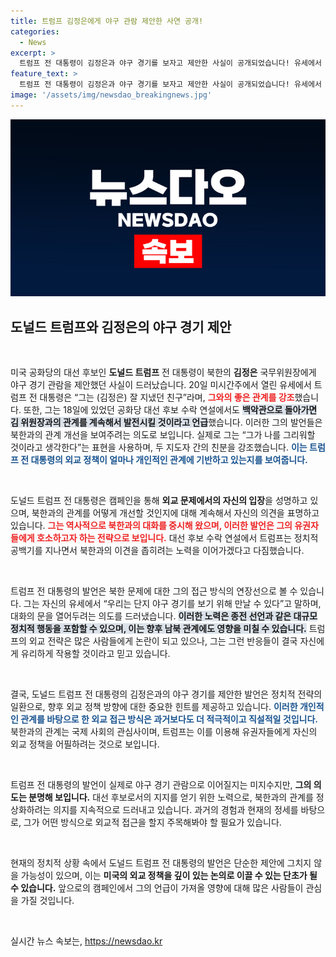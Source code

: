```yaml
---
title: 트럼프 김정은에게 야구 관람 제안한 사연 공개!
categories:
  - News
excerpt: >
  트럼프 전 대통령이 김정은과 야구 경기를 보자고 제안한 사실이 공개되었습니다! 유세에서 김 위원장과의 특별한 관계를 강조하며, 백악관 복귀 후 재회할 것이라고 밝혔습니다. 클릭해서 더 많은 이야기를 알아보세요!
feature_text: >
  트럼프 전 대통령이 김정은과 야구 경기를 보자고 제안한 사실이 공개되었습니다! 유세에서 김 위원장과의 특별한 관계를 강조하며, 백악관 복귀 후 재회할 것이라고 밝혔습니다. 클릭해서 더 많은 이야기를 알아보세요!
image: '/assets/img/newsdao_breakingnews.jpg'
---
```


<p><img src="/assets/img/newsdao_breakingnews.jpg" alt="ontimetimes 속보" /></p>

<h2 data-ke-size="size26">도널드 트럼프와 김정은의 야구 경기 제안</h2>

<p data-ke-size="size16">&nbsp;</p>

<p>미국 공화당의 대선 후보인 <b>도널드 트럼프</b> 전 대통령이 북한의 <b>김정은</b> 국무위원장에게 야구 경기 관람을 제안했던 사실이 드러났습니다. 20일 미시간주에서 열린 유세에서 트럼프 전 대통령은 “그는 (김정은) 잘 지냈던 친구”라며, <b><span style="color: #ee2323;">그와의 좋은 관계를 강조</span></b>했습니다. 또한, 그는 18일에 있었던 공화당 대선 후보 수락 연설에서도 <b><span style="background-color: #21538527;">백악관으로 돌아가면 김 위원장과의 관계를 계속해서 발전시킬 것이라고 언급</span></b>했습니다. 이러한 그의 발언들은 북한과의 관계 개선을 보여주려는 의도로 보입니다. 실제로 그는 “그가 나를 그리워할 것이라고 생각한다”는 표현을 사용하며, 두 지도자 간의 친분을 강조했습니다. <b><span style="color: #1a5490;">이는 트럼프 전 대통령의 외교 정책이 얼마나 개인적인 관계에 기반하고 있는지를 보여줍니다.</span></b></p>

<p data-ke-size="size16">&nbsp;</p>

<p>도널드 트럼프 전 대통령은 캠페인을 통해 <b>외교 문제에서의 자신의 입장</b>을 성명하고 있으며, 북한과의 관계를 어떻게 개선할 것인지에 대해 계속해서 자신의 의견을 표명하고 있습니다. <b><span style="color: #ee2323;">그는 역사적으로 북한과의 대화를 중시해 왔으며, 이러한 발언은 그의 유권자들에게 호소하고자 하는 전략으로 보입니다.</span></b> 대선 후보 수락 연설에서 트럼프는 정치적 공백기를 지나면서 북한과의 이견을 좁히려는 노력을 이어가겠다고 다짐했습니다.</p>

<p data-ke-size="size16">&nbsp;</p>

<p>트럼프 전 대통령의 발언은 북한 문제에 대한 그의 접근 방식의 연장선으로 볼 수 있습니다. 그는 자신의 유세에서 “우리는 단지 야구 경기를 보기 위해 만날 수 있다”고 말하며, 대화의 문을 열어두려는 의도를 드러냈습니다. <b><span style="background-color: #21538527;">이러한 노력은 종전 선언과 같은 대규모 정치적 행동을 포함할 수 있으며, 이는 향후 남북 관계에도 영향을 미칠 수 있습니다.</span></b> 트럼프의 외교 전략은 많은 사람들에게 논란이 되고 있으나, 그는 그런 반응들이 결국 자신에게 유리하게 작용할 것이라고 믿고 있습니다.</p>

<p data-ke-size="size16">&nbsp;</p>

<p>결국, 도널드 트럼프 전 대통령의 김정은과의 야구 경기를 제안한 발언은 정치적 전략의 일환으로, 향후 외교 정책 방향에 대한 중요한 힌트를 제공하고 있습니다. <b><span style="color: #1a5490;">이러한 개인적인 관계를 바탕으로 한 외교 접근 방식은 과거보다도 더 적극적이고 직설적일 것입니다.</span></b> 북한과의 관계는 국제 사회의 관심사이며, 트럼프는 이를 이용해 유권자들에게 자신의 외교 정책을 어필하려는 것으로 보입니다.</p>

<p data-ke-size="size16">&nbsp;</p>

<p>트럼프 전 대통령의 발언이 실제로 야구 경기 관람으로 이어질지는 미지수지만, <b>그의 의도는 분명해 보입니다.</b> 대선 후보로서의 지지를 얻기 위한 노력으로, 북한과의 관계를 정상화하려는 의지를 지속적으로 드러내고 있습니다. 과거의 경험과 현재의 정세를 바탕으로, 그가 어떤 방식으로 외교적 접근을 할지 주목해봐야 할 필요가 있습니다.</p>

<p data-ke-size="size16">&nbsp;</p>

<p>현재의 정치적 상황 속에서 도널드 트럼프 전 대통령의 발언은 단순한 제안에 그치지 않을 가능성이 있으며, 이는 <b>미국의 외교 정책을 깊이 있는 논의로 이끌 수 있는 단초가 될 수 있습니다.</b> 앞으로의 캠페인에서 그의 언급이 가져올 영향에 대해 많은 사람들이 관심을 가질 것입니다. </p>

<p data-ke-size="size16">&nbsp;</p>
실시간 뉴스 속보는, <a href="https://newsdao.kr" rel="dofollow">https://newsdao.kr</a>



